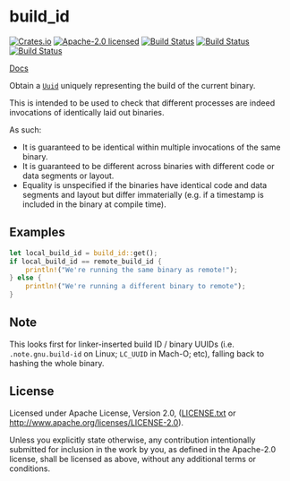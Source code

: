 # build_id

[![Crates.io](https://img.shields.io/crates/v/build_id.svg?style=flat-square&maxAge=86400)](https://crates.io/crates/build_id)
[![Apache-2.0 licensed](https://img.shields.io/crates/l/build_id.svg?style=flat-square&maxAge=2592000)](LICENSE.txt)
[![Build Status](https://ci.appveyor.com/api/projects/status/github/alecmocatta/build_id?branch=master&svg=true)](https://ci.appveyor.com/project/alecmocatta/build-id)
[![Build Status](https://circleci.com/gh/alecmocatta/build_id/tree/master.svg?style=shield)](https://circleci.com/gh/alecmocatta/build_id)
[![Build Status](https://travis-ci.com/alecmocatta/build_id.svg?branch=master)](https://travis-ci.com/alecmocatta/build_id)

[Docs](https://docs.rs/build_id/0.1.1)

Obtain a [`Uuid`](https://docs.rs/uuid/0.6/uuid/) uniquely representing the
build of the current binary.

This is intended to be used to check that different processes are indeed
invocations of identically laid out binaries.

As such:
* It is guaranteed to be identical within multiple invocations of the same
binary.
* It is guaranteed to be different across binaries with different code or data
segments or layout.
* Equality is unspecified if the binaries have identical code and data segments
and layout but differ immaterially (e.g. if a timestamp is included in the
binary at compile time).

## Examples

```rust
let local_build_id = build_id::get();
if local_build_id == remote_build_id {
	println!("We're running the same binary as remote!");
} else {
	println!("We're running a different binary to remote");
}
```

## Note

This looks first for linker-inserted build ID / binary UUIDs (i.e.
`.note.gnu.build-id` on Linux; `LC_UUID` in Mach-O; etc), falling back to
hashing the whole binary.

## License
Licensed under Apache License, Version 2.0, ([LICENSE.txt](LICENSE.txt) or
http://www.apache.org/licenses/LICENSE-2.0).

Unless you explicitly state otherwise, any contribution intentionally submitted
for inclusion in the work by you, as defined in the Apache-2.0 license, shall be
licensed as above, without any additional terms or conditions.
